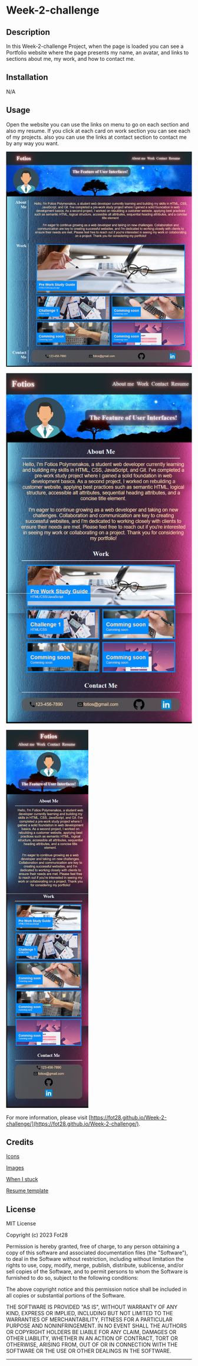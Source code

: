 # Week-2-challenge

## Description

In this Week-2-challenge Project, when the page is loaded you can see a Portfolio website where the page presents my name, an avatar, and links to sections about me, my work, and how to contact me.

## Installation

N/A

## Usage

Open the website you can use the links on menu to go on each section and also my resume. If you click at each card on work section you can see each of my projects.
also you can use the links at contact section to contact me by any way you want.


![Laptop screenshot](/images/screenshots/laptop.png)

![Tablet screenshot](/images/screenshots/tablet.png)

![Mobile screenshot](/images/screenshots/mobile.png)
    
For more information, please visit [https://fot28.github.io/Week-2-challenge/](https://fot28.github.io/Week-2-challenge/).

## Credits

[Icons](https://icons8.com/icons)

[Images](https://www.freepik.com/)

[When I stuck](https://stackoverflow.com/)

[Resume template](https://sampleresumetemplate.net/)

## License

MIT License

Copyright (c) 2023 Fot28

Permission is hereby granted, free of charge, to any person obtaining a copy
of this software and associated documentation files (the "Software"), to deal
in the Software without restriction, including without limitation the rights
to use, copy, modify, merge, publish, distribute, sublicense, and/or sell
copies of the Software, and to permit persons to whom the Software is
furnished to do so, subject to the following conditions:

The above copyright notice and this permission notice shall be included in all
copies or substantial portions of the Software.

THE SOFTWARE IS PROVIDED "AS IS", WITHOUT WARRANTY OF ANY KIND, EXPRESS OR
IMPLIED, INCLUDING BUT NOT LIMITED TO THE WARRANTIES OF MERCHANTABILITY,
FITNESS FOR A PARTICULAR PURPOSE AND NONINFRINGEMENT. IN NO EVENT SHALL THE
AUTHORS OR COPYRIGHT HOLDERS BE LIABLE FOR ANY CLAIM, DAMAGES OR OTHER
LIABILITY, WHETHER IN AN ACTION OF CONTRACT, TORT OR OTHERWISE, ARISING FROM,
OUT OF OR IN CONNECTION WITH THE SOFTWARE OR THE USE OR OTHER DEALINGS IN THE
SOFTWARE.

---